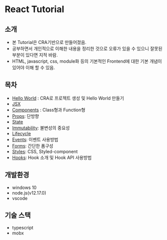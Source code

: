 # React Tutorial

## 소개
- 본 Tutorial은 CRA기반으로 만들어졌음.
- 공부하면서 개인적으로 이해한 내용을 정리한 것으로 오류가 있을 수 있으니 잘못된 부분이 있다면 지적 바람.
- HTML, javascript, css, module화 등의 기본적인 Frontend에 대한 기본 개념이 있어야 이해 할 수 있음.

## 목차
- [Hello World](/document/helloworld) : CRA로 프로젝트 생성 및 Hello World 만들기
- [JSX](/document/jsx)
- [Components](/document/components) : Class형과 Function형
- [Props](/document/props): 단방향
- [State](/document/state)
- [Immutability](/document/immutability): 불변성의 중요성
- [Lifecycle](/document/lifecycle)
- [Events](/document/events): 이벤트 사용방법
- [Forms](/document/forms): 간단한 폼구성
- [Styles](/document/styles): CSS, Styled-component
- [Hooks](/document/hooks): Hook 소개 및 Hook API 사용방법

## 개발환경
- windows 10
- node.js(v12.17.0)
- vscode

## 기술 스택
- typescript
- mobx
